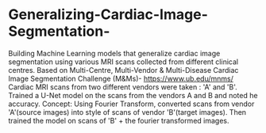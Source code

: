 # Generalizing-Cardiac-Image-Segmentation-
 Building Machine Learning models that generalize cardiac image segmentation using various MRI scans collected from different clinical centres.
 Based on Multi-Centre, Multi-Vendor & Multi-Disease Cardiac Image Segmentation Challenge (M&Ms)-      https://www.ub.edu/mnms/
 Cardiac MRI scans from two different vendors were taken : 'A' and 'B'.
 Trained a U-Net model on the scans from the vendors A and B and noted he accuracy.
 Concept: Using Fourier Transform, converted scans from vendor 'A'(source images) into style of scans of vendor 'B'(target images).
 Then trained the model on scans of 'B' + the fourier transformed images.
 
